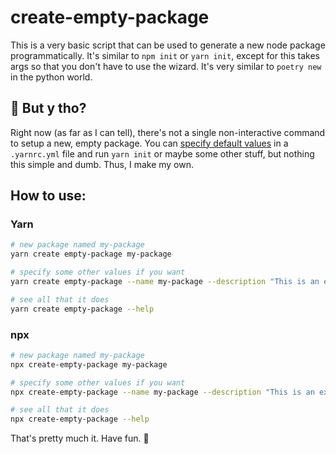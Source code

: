 # create-empty-package

This is a very basic script that can be used to generate a new node package programmatically. It's similar to `npm init` or `yarn init`, except for this takes args so that you don't have to use the wizard. It's very similar to `poetry new` in the python world.

## 🤔 But y tho?

Right now (as far as I can tell), there's not a single non-interactive command to setup a new, empty package. You can [specify default values](https://yarnpkg.com/cli/init/#details) in a `.yarnrc.yml` file and run `yarn init` or maybe some other stuff, but nothing this simple and dumb. Thus, I make my own.

## How to use:

### Yarn

```bash
# new package named my-package
yarn create empty-package my-package

# specify some other values if you want
yarn create empty-package --name my-package --description "This is an example package" --version 0.0.1

# see all that it does
yarn create empty-package --help
```

### npx

```bash
# new package named my-package
npx create-empty-package my-package

# specify some other values if you want
npx create-empty-package --name my-package --description "This is an example package" --version 0.0.1

# see all that it does
npx create-empty-package --help
```

That's pretty much it. Have fun.
👋
